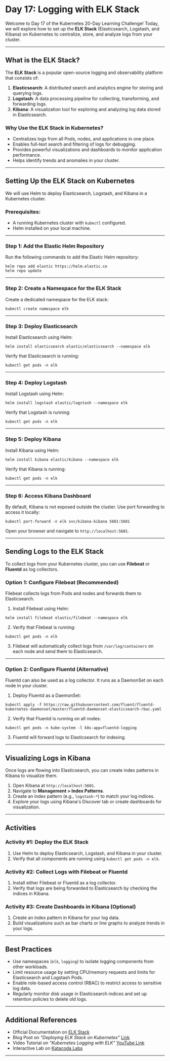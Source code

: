 
# Day 17: Logging with ELK Stack

Welcome to Day 17 of the Kubernetes 20-Day Learning Challenge! Today, we will explore how to set up the **ELK Stack** (Elasticsearch, Logstash, and Kibana) on Kubernetes to centralize, store, and analyze logs from your cluster.

---

## **What is the ELK Stack?**

The **ELK Stack** is a popular open-source logging and observability platform that consists of:
1. **Elasticsearch**: A distributed search and analytics engine for storing and querying logs.
2. **Logstash**: A data processing pipeline for collecting, transforming, and forwarding logs.
3. **Kibana**: A visualization tool for exploring and analyzing log data stored in Elasticsearch.

### **Why Use the ELK Stack in Kubernetes?**
- Centralizes logs from all Pods, nodes, and applications in one place.
- Enables full-text search and filtering of logs for debugging.
- Provides powerful visualizations and dashboards to monitor application performance.
- Helps identify trends and anomalies in your cluster.

---

## **Setting Up the ELK Stack on Kubernetes**

We will use Helm to deploy Elasticsearch, Logstash, and Kibana in a Kubernetes cluster.

### Prerequisites:
- A running Kubernetes cluster with `kubectl` configured.
- Helm installed on your local machine.

---

### Step 1: Add the Elastic Helm Repository
Run the following commands to add the Elastic Helm repository:

```
helm repo add elastic https://helm.elastic.co
helm repo update
```

---

### Step 2: Create a Namespace for the ELK Stack
Create a dedicated namespace for the ELK stack:

```
kubectl create namespace elk
```

---

### Step 3: Deploy Elasticsearch
Install Elasticsearch using Helm:

```
helm install elasticsearch elastic/elasticsearch --namespace elk
```

Verify that Elasticsearch is running:

```
kubectl get pods -n elk
```

---

### Step 4: Deploy Logstash
Install Logstash using Helm:

```
helm install logstash elastic/logstash --namespace elk
```

Verify that Logstash is running:

```
kubectl get pods -n elk
```

---

### Step 5: Deploy Kibana
Install Kibana using Helm:

```
helm install kibana elastic/kibana --namespace elk
```

Verify that Kibana is running:

```
kubectl get pods -n elk
```

---

### Step 6: Access Kibana Dashboard
By default, Kibana is not exposed outside the cluster. Use port forwarding to access it locally:

```
kubectl port-forward -n elk svc/kibana-kibana 5601:5601
```

Open your browser and navigate to `http://localhost:5601`.

---

## **Sending Logs to the ELK Stack**

To collect logs from your Kubernetes cluster, you can use **Filebeat** or **Fluentd** as log collectors.

### Option 1: Configure Filebeat (Recommended)
Filebeat collects logs from Pods and nodes and forwards them to Elasticsearch.

1. Install Filebeat using Helm:

```
helm install filebeat elastic/filebeat --namespace elk
```

2. Verify that Filebeat is running:

```
kubectl get pods -n elk
```

3. Filebeat will automatically collect logs from `/var/log/containers` on each node and send them to Elasticsearch.

---

### Option 2: Configure Fluentd (Alternative)
Fluentd can also be used as a log collector. It runs as a DaemonSet on each node in your cluster.

1. Deploy Fluentd as a DaemonSet:

```
kubectl apply -f https://raw.githubusercontent.com/fluent/fluentd-kubernetes-daemonset/master/fluentd-daemonset-elasticsearch-rbac.yaml
```

2. Verify that Fluentd is running on all nodes:

```
kubectl get pods -n kube-system -l k8s-app=fluentd-logging
```

3. Fluentd will forward logs to Elasticsearch for indexing.

---

## **Visualizing Logs in Kibana**

Once logs are flowing into Elasticsearch, you can create index patterns in Kibana to visualize them.

1. Open Kibana at `http://localhost:5601`.
2. Navigate to **Management > Index Patterns**.
3. Create an index pattern (e.g., `logstash-*`) to match your log indices.
4. Explore your logs using Kibana's Discover tab or create dashboards for visualization.

---

## **Activities**

### Activity #1: Deploy the ELK Stack
1. Use Helm to deploy Elasticsearch, Logstash, and Kibana in your cluster.
2. Verify that all components are running using `kubectl get pods -n elk`.

### Activity #2: Collect Logs with Filebeat or Fluentd
1. Install either Filebeat or Fluentd as a log collector.
2. Verify that logs are being forwarded to Elasticsearch by checking the indices in Kibana.

### Activity #3: Create Dashboards in Kibana (Optional)
1. Create an index pattern in Kibana for your log data.
2. Build visualizations such as bar charts or line graphs to analyze trends in your logs.

---

## **Best Practices**

- Use namespaces (`elk`, `logging`) to isolate logging components from other workloads.
- Limit resource usage by setting CPU/memory requests and limits for Elasticsearch and Logstash Pods.
- Enable role-based access control (RBAC) to restrict access to sensitive log data.
- Regularly monitor disk usage in Elasticsearch indices and set up retention policies to delete old logs.

---

## **Additional References**

- Official Documentation on [ELK Stack](https://www.elastic.co/what-is/elk-stack)
- Blog Post on *"Deploying ELK Stack on Kubernetes"* [Link](https://itsyndicate.org/blog/how-to-deploy-elk-stack-on-kubernetes-comprehensive-guide/)
- Video Tutorial on *"Kubernetes Logging with ELK"* [YouTube Link](https://www.youtube.com/watch?v=G7EIAgfkhmg)
- Interactive Lab on [Katacoda Labs](https://www.katacoda.com/courses/kubernetes)

---
